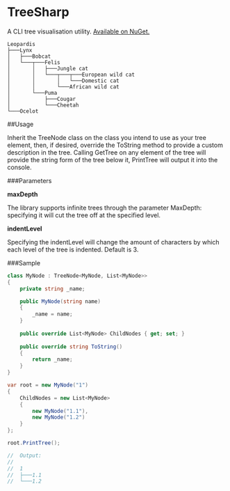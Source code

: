 # TreeSharp
A CLI tree visualisation utility.
[Available on NuGet.](https://www.nuget.org/packages/TreeSharp/)

```
Leopardis
├───Lynx
│   ├───Bobcat
│   └───┬───Felis
│       │   ├───Jungle cat
│       │   └───┬───┬───European wild cat
│       │       │   └───Domestic cat
│       │       └───African wild cat
│       └───Puma
│           ├───Cougar
│           └───Cheetah
└───Ocelot
```


##Usage

Inherit the TreeNode class on the class you intend to use as your tree element, then, if desired, override the ToString method to provide a custom description in the tree. Calling GetTree on any element of the tree will provide the string form of the tree below it, PrintTree will output it into the console.


###Parameters

**maxDepth**

The library supports infinite trees through the parameter MaxDepth: specifying it will cut the tree off at the specified level.

**indentLevel**

Specifying the indentLevel will change the amount of characters by which each level of the tree is indented. Default is 3.


###Sample

```C#
class MyNode : TreeNode<MyNode, List<MyNode>>
{
    private string _name;

    public MyNode(string name)
    {
        _name = name;
    }
    
    public override List<MyNode> ChildNodes { get; set; }
    
    public override string ToString()
    {
        return _name;
    }
}

var root = new MyNode("1")
{
    ChildNodes = new List<MyNode>
    {
        new MyNode("1.1"),
        new MyNode("1.2")
    }
};

root.PrintTree();

//  Output:
//
//  1
//  ├───1.1
//  └───1.2

```
